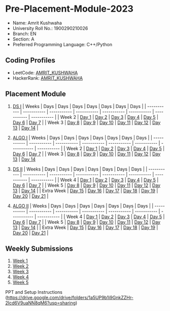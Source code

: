 # Pre-Placement-Module-2023

- Name: Amrit Kushwaha  
- University Roll No.: 1900290210026
- Branch: EN
- Section: A
- Preferred Programming Language: C++/Python

## Coding Profiles
- LeetCode: [AMRIT_KUSHWAHA](https://leetcode.com/amritkushwaha3/)
- HackerRank: [AMRIT_KUSHWAHA](https://www.hackerrank.com/amritkushwaha3)

## Placement Module
1. [DS I](https://github.com/amritkushwaha3/Pre-Placement-Module-2023/tree/main/DS%20I)
    | Weeks | Days | Days | Days | Days | Days | Days | Days |
    | ----------- | ----------- | ----------- | ----------- | ----------- | ----------- | ----------- | ----------- | 
    | Week 2 | [Day 1](https://github.com/amritkushwaha3/Pre-Placement-Module-2023/tree/main/DS%20I/Day%201) | [Day 2](https://github.com/amritkushwaha3/Pre-Placement-Module-2023/tree/main/DS%20I/Day%202) | [Day 3](https://github.com/amritkushwaha3/Pre-Placement-Module-2023/tree/main/DS%20I/Day%203) | [Day 4](https://github.com/amritkushwaha3/Pre-Placement-Module-2023/tree/main/DS%20I/Day%204) | [Day 5](https://github.com/amritkushwaha3/Pre-Placement-Module-2023/tree/main/DS%20I/Day%205) | [Day 6](https://github.com/amritkushwaha3/Pre-Placement-Module-2023/tree/main/DS%20I/Day%206) | [Day 7](https://github.com/amritkushwaha3/Pre-Placement-Module-2023/tree/main/DS%20I/Day%207) |
    | Week 3 | [Day 8](https://github.com/amritkushwaha3/Pre-Placement-Module-2023/tree/main/DS%20I/Day%208) | [Day 9](https://github.com/amritkushwaha3/Pre-Placement-Module-2023/tree/main/DS%20I/Day%209) | [Day 10](https://github.com/amritkushwaha3/Pre-Placement-Module-2023/tree/main/DS%20I/Day%2010) | [Day 11](https://github.com/amritkushwaha3/Pre-Placement-Module-2023/tree/main/DS%20I/Day%2011) | [Day 12](https://github.com/amritkushwaha3/Pre-Placement-Module-2023/tree/main/DS%20I/Day%2012) | [Day 13](https://github.com/amritkushwaha3/Pre-Placement-Module-2023/tree/main/DS%20I/Day%2013) | [Day 14](https://github.com/amritkushwaha3/Pre-Placement-Module-2023/tree/main/DS%20I/Day%2014) |
    
2. [ALGO I](https://github.com/amritkushwaha3/Pre-Placement-Module-2023/tree/main/ALGO%20I)
    | Weeks | Days | Days | Days | Days | Days | Days | Days |
    | ----------- | ----------- | ----------- | ----------- | ----------- | ----------- | ----------- | ----------- |
    | Week 2 | [Day 1](https://github.com/amritkushwaha3/Pre-Placement-Module-2023/tree/main/ALGO%20I/Day%201) | [Day 2](https://github.com/amritkushwaha3/Pre-Placement-Module-2023/tree/main/ALGO%20I/Day%202) | [Day 3](https://github.com/amritkushwaha3/Pre-Placement-Module-2023/tree/main/ALGO%20I/Day%203) | [Day 4](https://github.com/amritkushwaha3/Pre-Placement-Module-2023/tree/main/ALGO%20I/Day%204) | [Day 5](https://github.com/amritkushwaha3/Pre-Placement-Module-2023/tree/main/ALGO%20I/Day%205) | [Day 6](https://github.com/amritkushwaha3/Pre-Placement-Module-2023/tree/main/ALGO%20I/Day%206) | [Day 7](https://github.com/amritkushwaha3/Pre-Placement-Module-2023/tree/main/ALGO%20I/Day%207) |
    | Week 3 | [Day 8](https://github.com/amritkushwaha3/Pre-Placement-Module-2023/tree/main/ALGO%20I/Day%208) | [Day 9](https://github.com/amritkushwaha3/Pre-Placement-Module-2023/tree/main/ALGO%20I/Day%209) | [Day 10](https://github.com/amritkushwaha3/Pre-Placement-Module-2023/tree/main/ALGO%20I/Day%2010) | [Day 11](https://github.com/amritkushwaha3/Pre-Placement-Module-2023/tree/main/ALGO%20I/Day%2011) | [Day 12](https://github.com/amritkushwaha3/Pre-Placement-Module-2023/tree/main/ALGO%20I/Day%2012) | [Day 13](https://github.com/amritkushwaha3/Pre-Placement-Module-2023/tree/main/ALGO%20I/Day%2013) | [Day 14](https://github.com/amritkushwaha3/Pre-Placement-Module-2023/tree/main/ALGO%20I/Day%2014)  
    
3. [DS II](https://github.com/amritkushwaha3/Pre-Placement-Module-2023/tree/main/DS%20II)
    | Weeks | Days | Days | Days | Days | Days | Days | Days |
    | ----------- | ----------- | ----------- | ----------- | ----------- | ----------- | ----------- | ----------- |
    | Week 4 | [Day 1](https://github.com/amritkushwaha3/Pre-Placement-Module-2023/tree/main/DS%20II/Day%201) | [Day 2](https://github.com/amritkushwaha3/Pre-Placement-Module-2023/tree/main/DS%20II/Day%202) | [Day 3](https://github.com/amritkushwaha3/Pre-Placement-Module-2023/tree/main/DS%20II/Day%203) | [Day 4](https://github.com/amritkushwaha3/Pre-Placement-Module-2023/tree/main/DS%20II/Day%204) | [Day 5](https://github.com/amritkushwaha3/Pre-Placement-Module-2023/tree/main/DS%20II/Day%205) | [Day 6](https://github.com/amritkushwaha3/Pre-Placement-Module-2023/tree/main/DS%20II/Day%206) | [Day 7](https://github.com/amritkushwaha3/Pre-Placement-Module-2023/tree/main/DS%20II/Day%207) | 
    | Week 5 | [Day 8](https://github.com/amritkushwaha3/Pre-Placement-Module-2023/tree/main/DS%20II/Day%208) | [Day 9](https://github.com/amritkushwaha3/Pre-Placement-Module-2023/tree/main/DS%20II/Day%209) | [Day 10](https://github.com/amritkushwaha3/Pre-Placement-Module-2023/tree/main/DS%20II/Day%2010) | [Day 11](https://github.com/amritkushwaha3/Pre-Placement-Module-2023/tree/main/DS%20II/Day%2011) | [Day 12](https://github.com/amritkushwaha3/Pre-Placement-Module-2023/tree/main/DS%20II/Day%2012) | [Day 13](https://github.com/amritkushwaha3/Pre-Placement-Module-2023/tree/main/DS%20II/Day%2013) | [Day 14](https://github.com/amritkushwaha3/Pre-Placement-Module-2023/tree/main/DS%20II/Day%2014) |
    | Extra Week | [Day 15](https://github.com/amritkushwaha3/Pre-Placement-Module-2023/tree/main/DS%20II/Day%2015) | [Day 16](https://github.com/amritkushwaha3/Pre-Placement-Module-2023/tree/main/DS%20II/Day%2016) | [Day 17](https://github.com/amritkushwaha3/Pre-Placement-Module-2023/tree/main/DS%20II/Day%2017) | [Day 18](https://github.com/amritkushwaha3/Pre-Placement-Module-2023/tree/main/DS%20II/Day%2018) | [Day 19](https://github.com/amritkushwaha3/Pre-Placement-Module-2023/tree/main/DS%20II/Day%2019) | [Day 20](https://github.com/amritkushwaha3/Pre-Placement-Module-2023/tree/main/DS%20II/Day%2020) | [Day 21](https://github.com/amritkushwaha3/Pre-Placement-Module-2023/tree/main/DS%20II/Day%2021) |
    
4. [ALGO II](https://github.com/amritkushwaha3/Pre-Placement-Module-2023/tree/main/ALGO%20II)
    | Weeks | Days | Days | Days | Days | Days | Days | Days |
    | ----------- | ----------- | ----------- | ----------- | ----------- | ----------- | ----------- | ----------- |
    | Week 4 | [Day 1](https://github.com/amritkushwaha3/Pre-Placement-Module-2023/tree/main/ALGO%20II/Day%201) | [Day 2](https://github.com/amritkushwaha3/Pre-Placement-Module-2023/tree/main/ALGO%20II/Day%202) | [Day 3](https://github.com/amritkushwaha3/Pre-Placement-Module-2023/tree/main/ALGO%20II/Day%203) | [Day 4](https://github.com/amritkushwaha3/Pre-Placement-Module-2023/tree/main/ALGO%20II/Day%204) | [Day 5](https://github.com/amritkushwaha3/Pre-Placement-Module-2023/tree/main/ALGO%20II/Day%205) | [Day 6](https://github.com/amritkushwaha3/Pre-Placement-Module-2023/tree/main/ALGO%20II/Day%206) | [Day 7](https://github.com/amritkushwaha3/Pre-Placement-Module-2023/tree/main/ALGO%20II/Day%207) |
    | Week 5 | [Day 8](https://github.com/amritkushwaha3/Pre-Placement-Module-2023/tree/main/ALGO%20II/Day%208) | [Day 9](https://github.com/amritkushwaha3/Pre-Placement-Module-2023/tree/main/ALGO%20II/Day%209) | [Day 10](https://github.com/amritkushwaha3/Pre-Placement-Module-2023/tree/main/ALGO%20II/Day%2010) | [Day 11](https://github.com/amritkushwaha3/Pre-Placement-Module-2023/tree/main/ALGO%20II/Day%2011) | [Day 12](https://github.com/amritkushwaha3/Pre-Placement-Module-2023/tree/main/ALGO%20II/Day%2012) | [Day 13](https://github.com/amritkushwaha3/Pre-Placement-Module-2023/tree/main/ALGO%20II/Day%2013) | [Day 14](https://github.com/amritkushwaha3/Pre-Placement-Module-2023/tree/main/ALGO%20II/Day%2014) |
    | Extra Week | [Day 15](https://github.com/amritkushwaha3/Pre-Placement-Module-2023/tree/main/ALGO%20II/Day%2015) | [Day 16](https://github.com/amritkushwaha3/Pre-Placement-Module-2023/tree/main/ALGO%20II/Day%2016) | [Day 17](https://github.com/amritkushwaha3/Pre-Placement-Module-2023/tree/main/ALGO%20II/Day%2017) | [Day 18](https://github.com/amritkushwaha3/Pre-Placement-Module-2023/tree/main/ALGO%20II/Day%2018) | [Day 19](https://github.com/amritkushwaha3/Pre-Placement-Module-2023/tree/main/ALGO%20II/Day%2019) | [Day 20](https://github.com/amritkushwaha3/Pre-Placement-Module-2023/tree/main/ALGO%20II/Day%2020) | [Day 21](https://github.com/amritkushwaha3/Pre-Placement-Module-2023/tree/main/ALGO%20II/Day%2021) |

## Weekly Submissions
1. [Week 1](https://github.com/amritkushwaha3/Pre-Placement-Module-2023/tree/main/Weekly%20Submissions/Week%201)
2. [Week 2](https://github.com/amritkushwaha3/Pre-Placement-Module-2023/tree/main/Weekly%20Submissions/Week%202)
3. [Week 3](https://github.com/amritkushwaha3/Pre-Placement-Module-2023/tree/main/Weekly%20Submissions/Week%203)
4. [Week 4](https://github.com/amritkushwaha3/Pre-Placement-Module-2023/tree/main/Weekly%20Submissions/Week%204)
5. [Week 5](https://github.com/amritkushwaha3/Pre-Placement-Module-2023/tree/main/Weekly%20Submissions/Week%205)


PPT and Setup Instructions    
(https://drive.google.com/drive/folders/1a5UP9b1i9GnkZZHr-2Icd6V9uaNN8qM6?usp=sharing)
